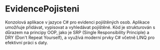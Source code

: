 # EvidencePojisteni
Konzolová aplikace v jazyce C# pro evidenci pojištěných osob. Aplikace umožňuje přidávat, vypisovat a vyhledávat pojištěné. Kód je strukturován s důrazem na principy OOP, jako je SRP (Single Responsibility Principle) a DRY (Don't Repeat Yourself), a využívá moderní prvky C# včetně LINQ pro efektivní práci s daty.

